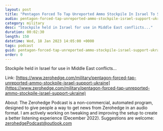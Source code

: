```yaml
---
layout: post
title: "Pentagon Forced To Tap Unreported Ammo Stockpile In Israel To Support Ukraine"
audio: pentagon-forced-tap-unreported-ammo-stockpile-israel-support-ukraine-0
category: military
desc: "Stockpile held in Israel for use in Middle East conflicts..."
duration: 00:02:30
length: 150
datetime: Wed, 18 Jan 2023 14:05:00 +0000
tags: podcast
guid: pentagon-forced-tap-unreported-ammo-stockpile-israel-support-ukraine-0
order: 0
---
```

Stockpile held in Israel for use in Middle East conflicts...

Link: [https://www.zerohedge.com/military/pentagon-forced-tap-unreported-ammo-stockpile-israel-support-ukraine](https://www.zerohedge.com/military/pentagon-forced-tap-unreported-ammo-stockpile-israel-support-ukraine)

About: The Zerohedge Podcast is a non-commercial, automated program, designed to give people a way to get news from Zerohedge in an audio format.  I am actively working on tweaking and improving the setup to create a better listening experience (December 2022).  Suggestions are welcome: [zerohedgePodcast@outlook.com](mailto:zerohedgePodcast@outlook.com)
